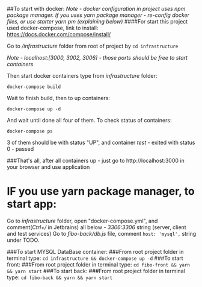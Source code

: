 ##To start with docker:
_Note - docker configuration in project uses npm package manager. If you uses yarn package manager - re-config docker files, or use starter yarn pm (explaining below)_
####For start this project used docker-compose, link to install:
https://docs.docker.com/compose/install/

Go to _/infrastructure_ folder from root of project by
`cd infrastructure`

_Note - localhost:[3000, 3002, 3006] - those ports should be free to start containers_

Then start docker containers type from _infrastructure_ folder:

`docker-compose build`

Wait to finish build, then to up containers:

`docker-compose up -d`

And wait until done all four of them. To check status of containers:

`docker-compose ps`

3 of them should be with status "UP", and container _test_ - exited with status 0 - passed

###That's all, after all containers up - just go to http://localhost:3000 in your browser and use application

# IF you use yarn package manager, to start app:

Go to _infrastructure_ folder, open "docker-compose.yml", and comment(_Ctrl+/_ in Jetbrains) all below _- 3306:3306_ string (server, client and test services)
Go to _fibo-back/db.js_ file, comment `host: 'mysql',` string under TODO.

###To start MYSQL DataBase container:
###From root project folder in terminal type:
`cd infrastructure && docker-compose up -d`
###To start front:
###From root project folder in terminal type:
`cd fibo-front && yarn && yarn start`
###To start back:
###From root project folder in terminal type:
`cd fibo-back && yarn && yarn start`

